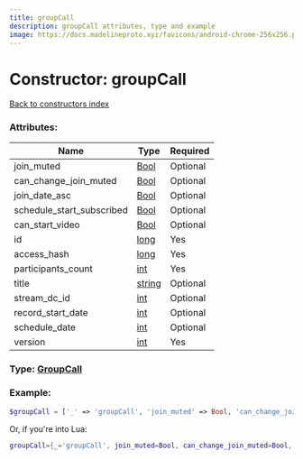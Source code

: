 ```yaml
---
title: groupCall
description: groupCall attributes, type and example
image: https://docs.madelineproto.xyz/favicons/android-chrome-256x256.png
---
```

# Constructor: groupCall  
[Back to constructors index](index.md)



### Attributes:

| Name     |    Type       | Required |
|----------|---------------|----------|
|join\_muted|[Bool](../types/Bool.md) | Optional|
|can\_change\_join\_muted|[Bool](../types/Bool.md) | Optional|
|join\_date\_asc|[Bool](../types/Bool.md) | Optional|
|schedule\_start\_subscribed|[Bool](../types/Bool.md) | Optional|
|can\_start\_video|[Bool](../types/Bool.md) | Optional|
|id|[long](../types/long.md) | Yes|
|access\_hash|[long](../types/long.md) | Yes|
|participants\_count|[int](../types/int.md) | Yes|
|title|[string](../types/string.md) | Optional|
|stream\_dc\_id|[int](../types/int.md) | Optional|
|record\_start\_date|[int](../types/int.md) | Optional|
|schedule\_date|[int](../types/int.md) | Optional|
|version|[int](../types/int.md) | Yes|



### Type: [GroupCall](../types/GroupCall.md)


### Example:

```php
$groupCall = ['_' => 'groupCall', 'join_muted' => Bool, 'can_change_join_muted' => Bool, 'join_date_asc' => Bool, 'schedule_start_subscribed' => Bool, 'can_start_video' => Bool, 'id' => long, 'access_hash' => long, 'participants_count' => int, 'title' => 'string', 'stream_dc_id' => int, 'record_start_date' => int, 'schedule_date' => int, 'version' => int];
```  


Or, if you're into Lua:

```lua
groupCall={_='groupCall', join_muted=Bool, can_change_join_muted=Bool, join_date_asc=Bool, schedule_start_subscribed=Bool, can_start_video=Bool, id=long, access_hash=long, participants_count=int, title='string', stream_dc_id=int, record_start_date=int, schedule_date=int, version=int}

```


